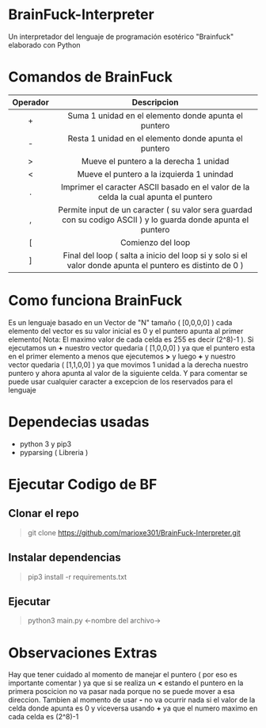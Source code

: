 # BrainFuck-Interpreter
Un interpretador del lenguaje de programación esotérico "Brainfuck" elaborado con Python

# Comandos de BrainFuck
| Operador |                                                   Descripcion                                                  |
|:--------:|:--------------------------------------------------------------------------------------------------------------:|
|     +    |                              Suma 1 unidad en el elemento donde apunta el puntero                              |
|     -    |                              Resta 1 unidad en el elemento donde apunta el puntero                             |
|     >    |                                     Mueve el puntero a la derecha 1 unidad                                     |
|     <    |                                    Mueve el puntero a la izquierda 1 unindad                                   |
|     .    |               Imprimer el caracter ASCII basado en el valor de la celda la cual apunta el puntero              |
|     ,    | Permite input de un caracter ( su valor sera guardad con su codigo ASCII ) y lo guarda donde apunta el puntero |
|     [    |                                                Comienzo del loop                                               |
|     ]    |    Final del loop ( salta a inicio del loop si y solo si el valor donde apunta el puntero es distinto de 0 )   |

# Como funciona BrainFuck
Es un lenguaje basado en un Vector de "N" tamaño ( [0,0,0,0] ) cada elemento del vector es su valor inicial es 0 y el puntero apunta al primer elemento( Nota: El maximo valor de cada celda es 255 es decir (2^8)-1 ). Si ejecutamos un **+** nuestro vector quedaria ( [1,0,0,0] ) ya que el puntero esta en el primer elemento a menos que ejecutemos **>** y luego **+** y nuestro vector quedaria ( [1,1,0,0] ) ya que movimos 1 unidad a la derecha nuestro puntero y ahora apunta al valor de la siguiente celda. Y para comentar se puede usar cualquier caracter a excepcion de los reservados para el lenguaje

# Dependecias usadas
* python 3 y pip3
* pyparsing ( Libreria )

# Ejecutar Codigo de BF
## Clonar el repo
> git clone https://github.com/marioxe301/BrainFuck-Interpreter.git
## Instalar dependencias
> pip3 install -r requirements.txt
## Ejecutar
> python3 main.py <-nombre del archivo->

# Observaciones Extras
Hay que tener cuidado al momento de manejar el puntero ( por eso es importante comentar ) ya que si se realiza un **<** estando el puntero en la primera poscicion no va pasar nada porque no se puede mover a esa direccion. Tambien al momento de usar **-** no va ocurrir nada si el valor de la celda donde apunta es 0 y viceversa usando **+** ya que el numero maximo en cada celda es (2^8)-1
